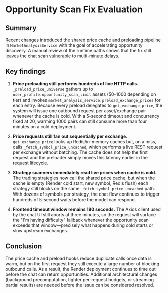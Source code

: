 # Opportunity Scan Fix Evaluation

## Summary
Recent changes introduced the shared price cache and preloading pipeline in
`MarketAnalysisService` with the goal of accelerating opportunity discovery.
A manual review of the runtime paths shows that the fix still leaves the chat
scan vulnerable to multi-minute delays.

## Key findings

1. **Price preloading still performs hundreds of live HTTP calls.**
   `_preload_price_universe` gathers up to `user_profile.opportunity_scan_limit`
   assets (50–1000 depending on tier) and invokes
   `market_analysis_service.preload_exchange_prices` for each entry.
   Because every preload delegates to `get_exchange_price`, the system will
   issue one outbound request per asset/exchange pair whenever the cache is
   cold. With a 5-second timeout and concurrency fixed at 20, warming 1000
   pairs can still consume more than four minutes on a cold deployment.

2. **Price requests still fan out sequentially per exchange.**
   `get_exchange_price` looks up Redis/in-memory caches but, on a miss, calls
   `_fetch_symbol_price_uncached`, which performs a live REST request per
   exchange without batching. The cache does not help the first request and the
   preloader simply moves this latency earlier in the request lifecycle.

3. **Strategy scanners immediately read live prices when cache is cold.**
   The trading strategies now call the shared price cache, but when the cache
   is empty (Render cold start, new symbol, Redis flush) each strategy still
   blocks on the same `_fetch_symbol_price_uncached` path. With dozens of
   symbols per strategy, the chat flow continues to trigger hundreds of
   5-second waits before the model can respond.

4. **Frontend timeout window remains 180 seconds.**
   The Axios client used by the chat UI still aborts at three minutes, so the
   request will surface the "I'm having difficulty" fallback whenever the
   opportunity scan exceeds that window—precisely what happens during cold
   starts or slow upstream exchanges.

## Conclusion
The price cache and preload hooks reduce duplicate calls once data is warm, but
on the first request they still execute a large number of blocking outbound
calls. As a result, the Render deployment continues to time out before the chat
can return opportunities. Additional architectural changes (background
precomputation, tighter per-request budgets, or streaming partial results) are
needed before the issue can be considered resolved.
